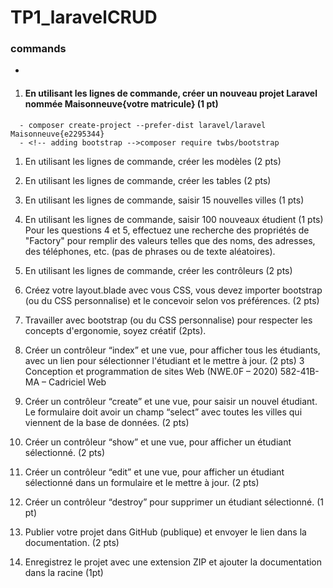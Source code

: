 # TP1_laravelCRUD


### commands 


- 

1. #### En utilisant les lignes de commande, créer un nouveau projet Laravel nommée Maisonneuve{votre matricule} (1 pt)
```
  - composer create-project --prefer-dist laravel/laravel Maisonneuve{e2295344}
  - <!-- adding bootstrap -->composer require twbs/bootstrap
```

1. En utilisant les lignes de commande, créer les modèles (2 pts)



2. En utilisant les lignes de commande, créer les tables (2 pts)
3. En utilisant les lignes de commande, saisir 15 nouvelles villes (1 pts)
4. En utilisant les lignes de commande, saisir 100 nouveaux étudient (1 pts)
Pour les questions 4 et 5, effectuez une recherche des propriétés de "Factory" pour remplir des valeurs telles que des noms, des adresses, des téléphones, etc. (pas de phrases ou de texte aléatoires).
1. En utilisant les lignes de commande, créer les contrôleurs (2 pts)
2. Créez votre layout.blade avec vous CSS, vous devez importer bootstrap (ou du CSS personnalise) et le concevoir selon vos préférences. (2 pts)
3. Travailler avec bootstrap (ou du CSS personnalise) pour respecter les concepts d'ergonomie, soyez créatif (2pts).
4. Créer un contrôleur “index” et une vue, pour afficher tous les étudiants, avec un lien pour sélectionner l'étudiant et le mettre à jour. (2 pts)
3
Conception et programmation de sites Web (NWE.0F – 2020)
582-41B-MA – Cadriciel Web
1.  Créer un contrôleur “create” et une vue, pour saisir un nouvel étudiant. Le formulaire doit avoir un champ “select” avec toutes les villes qui viennent de la base de données. (2 pts)
2.  Créer un contrôleur “show” et une vue, pour afficher un étudiant sélectionné. (2 pts)
3.  Créer un contrôleur “edit” et une vue, pour afficher un étudiant sélectionné dans un formulaire et le mettre à jour. (2 pts)
4.  Créer un contrôleur “destroy” pour supprimer un étudiant sélectionné. (1 pt)
5.  Publier votre projet dans GitHub (publique) et envoyer le lien dans la documentation. (2 pts)
6.  Enregistrez le projet avec une extension ZIP et ajouter la documentation dans la racine (1pt)